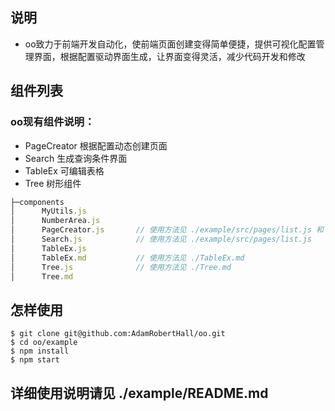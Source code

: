 ## 说明
- oo致力于前端开发自动化，使前端页面创建变得简单便捷，提供可视化配置管理界面，根据配置驱动界面生成，让界面变得灵活，减少代码开发和修改

## 组件列表
### oo现有组件说明：
- PageCreator 根据配置动态创建页面
- Search 生成查询条件界面
- TableEx 可编辑表格
- Tree 树形组件

```jsx
├─components
│      MyUtils.js
│      NumberArea.js
│      PageCreator.js       // 使用方法见 ./example/src/pages/list.js 和 ./example/src/pages/fields.js
│      Search.js            // 使用方法见 ./example/src/pages/list.js
│      TableEx.js
│      TableEx.md           // 使用方法见 ./TableEx.md
│      Tree.js              // 使用方法见 ./Tree.md
│      Tree.md
```

## 怎样使用
```shell
$ git clone git@github.com:AdamRobertHall/oo.git
$ cd oo/example
$ npm install
$ npm start
```
## 详细使用说明请见  ./example/README.md
